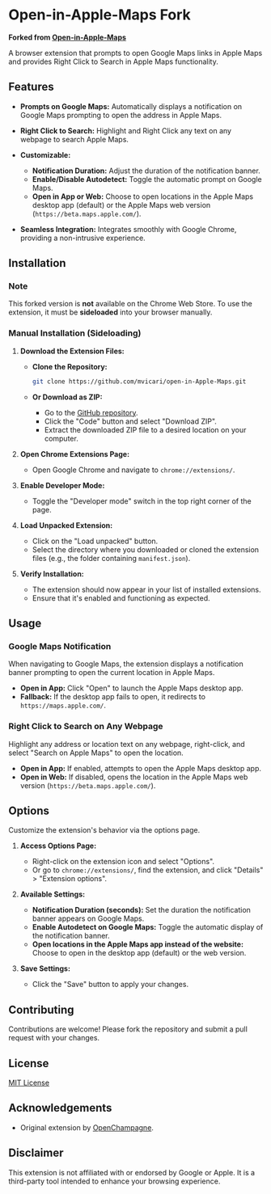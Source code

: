 # Open-in-Apple-Maps Fork

**Forked from [Open-in-Apple-Maps](https://github.com/openchampagne/open-in-Apple-Maps)**

A browser extension that prompts to open Google Maps links in Apple Maps and provides Right Click to Search in Apple Maps functionality.

## Features

- **Prompts on Google Maps:** Automatically displays a notification on Google Maps prompting to open the address in Apple Maps.

- **Right Click to Search:** Highlight and Right Click any text on any webpage to search Apple Maps.

- **Customizable:**
  - **Notification Duration:** Adjust the duration of the notification banner.
  - **Enable/Disable Autodetect:** Toggle the automatic prompt on Google Maps.
  - **Open in App or Web:** Choose to open locations in the Apple Maps desktop app (default) or the Apple Maps web version (`https://beta.maps.apple.com/`).

- **Seamless Integration:** Integrates smoothly with Google Chrome, providing a non-intrusive experience.

## Installation

### Note

This forked version is **not** available on the Chrome Web Store. To use the extension, it must be **sideloaded** into your browser manually.

### Manual Installation (Sideloading)

1. **Download the Extension Files:**

   - **Clone the Repository:**
     ```bash
     git clone https://github.com/mvicari/open-in-Apple-Maps.git
     ```

   - **Or Download as ZIP:**
     - Go to the [GitHub repository](https://github.com/yourusername/open-in-Apple-Maps-fork).
     - Click the "Code" button and select "Download ZIP".
     - Extract the downloaded ZIP file to a desired location on your computer.

2. **Open Chrome Extensions Page:**

   - Open Google Chrome and navigate to `chrome://extensions/`.

3. **Enable Developer Mode:**

   - Toggle the "Developer mode" switch in the top right corner of the page.

4. **Load Unpacked Extension:**

   - Click on the "Load unpacked" button.
   - Select the directory where you downloaded or cloned the extension files (e.g., the folder containing `manifest.json`).

5. **Verify Installation:**

   - The extension should now appear in your list of installed extensions.
   - Ensure that it's enabled and functioning as expected.

## Usage

### Google Maps Notification

When navigating to Google Maps, the extension displays a notification banner prompting to open the current location in Apple Maps.

- **Open in App:** Click "Open" to launch the Apple Maps desktop app.
- **Fallback:** If the desktop app fails to open, it redirects to `https://maps.apple.com/`.

### Right Click to Search on Any Webpage

Highlight any address or location text on any webpage, right-click, and select "Search on Apple Maps" to open the location.

- **Open in App:** If enabled, attempts to open the Apple Maps desktop app.
- **Open in Web:** If disabled, opens the location in the Apple Maps web version (`https://beta.maps.apple.com/`).

## Options

Customize the extension's behavior via the options page.

1. **Access Options Page:**

   - Right-click on the extension icon and select "Options".
   - Or go to `chrome://extensions/`, find the extension, and click "Details" > "Extension options".

2. **Available Settings:**

   - **Notification Duration (seconds):** Set the duration the notification banner appears on Google Maps.
   - **Enable Autodetect on Google Maps:** Toggle the automatic display of the notification banner.
   - **Open locations in the Apple Maps app instead of the website:** Choose to open in the desktop app (default) or the web version.

3. **Save Settings:**

   - Click the "Save" button to apply your changes.

## Contributing

Contributions are welcome! Please fork the repository and submit a pull request with your changes.

## License

[MIT License](LICENSE)

## Acknowledgements

- Original extension by [OpenChampagne](https://github.com/openchampagne/open-in-Apple-Maps).

## Disclaimer

This extension is not affiliated with or endorsed by Google or Apple. It is a third-party tool intended to enhance your browsing experience.
